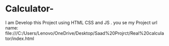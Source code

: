 # Calculator-
I am Develop this Project using HTML CSS and JS . you se my Project url name:  file:///C:/Users/Lenovo/OneDrive/Desktop/Saad%20Projrct/Real%20calculator/index.html
